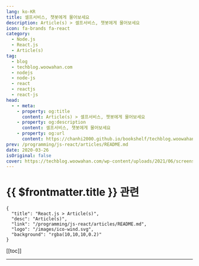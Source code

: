 ```yaml
---
lang: ko-KR
title: 셀프서비스, 챗봇에게 물어보세요
description: Article(s) > 셀프서비스, 챗봇에게 물어보세요
icon: fa-brands fa-react
category: 
  - Node.js
  - React.js
  - Article(s)
tag: 
  - blog
  - techblog.woowahan.com
  - nodejs
  - node-js
  - react
  - reactjs
  - react-js
head:
  - - meta:
    - property: og:title
      content: Article(s) > 셀프서비스, 챗봇에게 물어보세요
    - property: og:description
      content: 셀프서비스, 챗봇에게 물어보세요
    - property: og:url
      content: https://chanhi2000.github.io/bookshelf/techblog.woowahan.com/16021.html
prev: /programming/js-react/articles/README.md
date: 2020-03-26
isOriginal: false
cover: https://techblog.woowahan.com/wp-content/uploads/2021/06/screenshot.jpg
---
```


# {{ $frontmatter.title }} 관련

```component VPCard
{
  "title": "React.js > Article(s)",
  "desc": "Article(s)",
  "link": "/programming/js-react/articles/README.md",
  "logo": "/images/ico-wind.svg",
  "background": "rgba(10,10,10,0.2)"
}
```

[[toc]]

---

<SiteInfo
  name="셀프서비스, 챗봇에게 물어보세요 | 우아한형제들 기술블로그"
  desc="셀프서비스, 챗봇에게 물어보세요"
  url="https://techblog.woowahan.com/16021/"
  logo="https://techblog.woowahan.com/wp-content/uploads/2020/08/favicon.ico"
  preview="https://techblog.woowahan.com/wp-content/uploads/2021/06/screenshot.jpg"/>

<!-- TODO: 작성 -->
